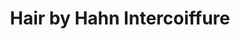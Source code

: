 ---
title: "Hair by Hahn Intercoiffure"
url: /waldalgesheim/hair-by-hahn-intercoiffure/
shop: Friseur
---